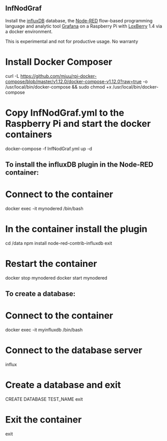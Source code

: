 ## InfNodGraf

Install the [influxDB] database, the [Node-RED] flow-based programming language and analytic tool [Grafana]
on a Raspberry Pi with [LoxBerry] 1.4 via a docker environment.

This is experimental and not for productive usage.
No warranty 


# Install Docker Composer

curl -L https://github.com/mjuu/rpi-docker-compose/blob/master/v1.12.0/docker-compose-v1.12.0?raw=true -o /usr/local/bin/docker-compose && sudo chmod +x /usr/local/bin/docker-compose


# Copy InfNodGraf.yml to the Raspberry Pi and start the docker containers

docker-compose -f InfNodGraf.yml up -d


## To install the influxDB plugin in the Node-RED container:

# Connect to the container
docker exec -it mynodered /bin/bash

# In the container install the plugin
cd /data
npm install node-red-contrib-influxdb
exit

# Restart the container
docker stop mynodered
docker start mynodered


## To create a database:

# Connect to the container
docker exec -it myinfluxdb /bin/bash
# Connect to the database server
influx
# Create a database and exit 
CREATE DATABASE TEST_NAME
exit
# Exit the container
exit



[influxDB]: https://www.influxdata.com
[Node-RED]: https://nodered.org
[Grafana]: https://grafana.com
[LoxBerry]: https://www.loxwiki.eu/display/LOXBERRY/LoxBerry

